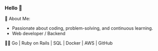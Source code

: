 ### Hello 👋

🌟 About Me:
- Passionate about coding, problem-solving, and continuous learning.
- Web developer / Backend 

👨‍💻 Go | Ruby on Rails | SQL | Docker | AWS | GitHub 

<!--
**robertamadge/robertamadge** is a ✨ _special_ ✨ repository because its `README.md` (this file) appears on your GitHub profile.
-->
